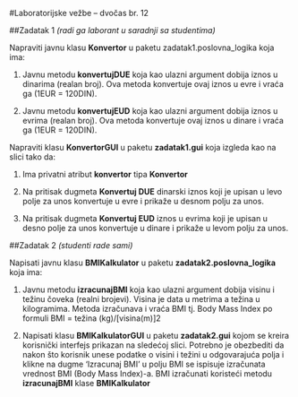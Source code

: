 #Laboratorijske vežbe – dvočas br. 12


##Zadatak 1
*(radi ga laborant u saradnji sa studentima)*

Napraviti javnu klasu **Konvertor** u paketu zadatak1.poslovna_logika koja ima:

1. Javnu metodu **konvertujDUE** koja kao ulazni argument dobija iznos u dinarima (realan broj). Ova
metoda konvertuje ovaj iznos u evre i vraća ga (1EUR = 120DIN).

2. Javnu metodu **konvertujEUD** koja kao ulazni argument dobija iznos u evrima (realan broj). Ova
metoda konvertuje ovaj iznos u dinare i vraća ga (1EUR = 120DIN).

Napraviti klasu **KonvertorGUI** u paketu **zadatak1.gui** koja izgleda kao na slici tako da:

1. Ima privatni atribut **konvertor** tipa **Konvertor** 

2. Na pritisak dugmeta **Konvertuj DUE** dinarski iznos koji je upisan u levo polje za unos konvertuje u evre i prikaže u desnom polju za unos. 

3. Na pritisak dugmeta **Konvertuj EUD** iznos u evrima koji je upisan u desno polje za unos konvertuje u dinare i prikaže u levom polju za unos.


##Zadatak 2
*(studenti rade sami)*

Napisati javnu klasu **BMIKalkulator** u paketu **zadatak2.poslovna_logika** koja ima:

1. Javnu metodu **izracunajBMI** koja kao ulazni argument dobija visinu i težinu čoveka
(realni brojevi). Visina je data u metrima a težina u kilogramima. Metoda izračunava i vraća
BMI tj. Body Mass Index po formuli BMI = težina (kg)/[visina(m)]2

2. Napisati klasu **BMIKalkulatorGUI** u paketu **zadatak2.gui** kojom se kreira korisnički
interfejs prikazan na sledećoj slici. Potrebno je obezbediti da nakon što korisnik unese podatke o
visini i težini u odgovarajuća polja i klikne na dugme ‘Izracunaj BMI’ u polju BMI se ispisuje
izračunata vrednost BMI (Body Mass Index)-a. BMI izračunati koristeći metodu **izracunajBMI** klase **BMIKalkulator** 